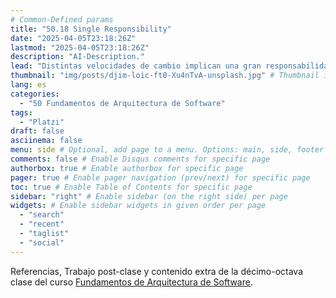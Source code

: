 ```yaml
---
# Common-Defined params
title: "50.18 Single Responsibility"
date: "2025-04-05T23:18:26Z"
lastmod: "2025-04-05T23:18:26Z"
description: "AI-Description."
lead: "Distintas velocidades de cambio implican una gran responsabilidad" # Lead text
thumbnail: "img/posts/djim-loic-ft0-Xu4nTvA-unsplash.jpg" # Thumbnail image
lang: es
categories:
  - "50 Fundamentos de Arquitectura de Software"
tags:
  - "Platzi"
draft: false
asciinema: false
menu: side # Optional, add page to a menu. Options: main, side, footer
comments: false # Enable Disqus comments for specific page
authorbox: true # Enable authorbox for specific page
pager: true # Enable pager navigation (prev/next) for specific page
toc: true # Enable Table of Contents for specific page
sidebar: "right" # Enable sidebar (on the right side) per page
widgets: # Enable sidebar widgets in given order per page
  - "search"
  - "recent"
  - "taglist"
  - "social"
---
```


Referencias, Trabajo post-clase y contenido extra de la décimo-octava clase del curso [Fundamentos de Arquitectura de Software](https://platzi.com/). 

<!--more-->


